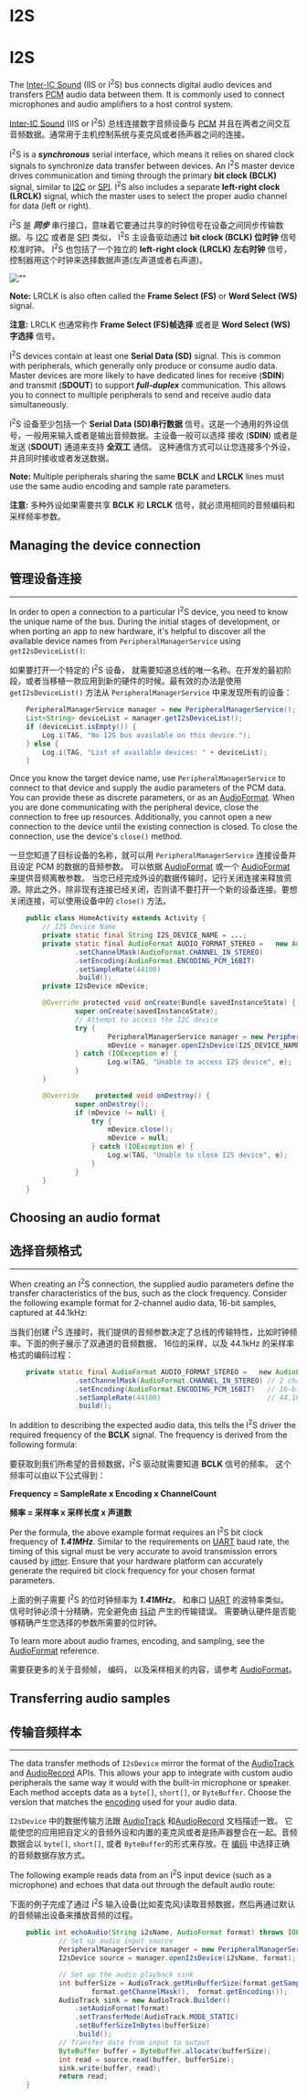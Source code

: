 # I2S

# I2S

The [Inter-IC Sound](https://en.wikipedia.org/wiki/I%C2%B2S) (IIS or I<sup>2</sup>S) bus connects digital audio devices and transfers [PCM](https://en.wikipedia.org/wiki/Pulse-code_modulation) audio data between them. It is commonly used to connect microphones and audio amplifiers to a host control system.

[Inter-IC Sound](https://en.wikipedia.org/wiki/I%C2%B2S) (IIS or I<sup>2</sup>S) 总线连接数字音频设备与 [PCM](https://en.wikipedia.org/wiki/Pulse-code_modulation) 并且在两者之间交互音频数据。通常用于主机控制系统与麦克风或者扬声器之间的连接。

I<sup>2</sup>S is a **_synchronous_** serial interface, which means it relies on shared clock signals to synchronize data transfer between devices. An I<sup>2</sup>S master device drives communication and timing through the primary **bit clock (BCLK)** signal, similar to [I2C](../../sdk/pio/i2c.html) or [SPI](../../sdk/pio/spi.html). I<sup>2</sup>S also includes a separate **left-right clock (LRCLK)** signal, which the master uses to select the proper audio channel for data (left or right).

I<sup>2</sup>S 是 **_同步_** 串行接口，意味着它要通过共享的时钟信号在设备之间同步传输数据。与 [I2C](../../sdk/pio/i2c.html) 或者是 [SPI](../../sdk/pio/spi.html) 类似， I<sup>2</sup>S 主设备驱动通过 **bit clock (BCLK) 位时钟** 信号校准时钟。 I<sup>2</sup>S 也包括了一个独立的 **left-right clock (LRCLK) 左右时钟** 信号，控制器用这个时钟来选择数据声道(左声道或者右声道)。

![""](../../images/i2s-connections.png)


**Note:**  LRCLK is also often called the **Frame Select (FS)** or **Word Select (WS)** signal.

**注意:** LRCLK 也通常称作 **Frame Select (FS)帧选择** 或者是 **Word Select (WS)字选择** 信号。 

I<sup>2</sup>S devices contain at least one **Serial Data (SD)** signal. This is common with peripherals, which generally only produce or consume audio data. Master devices are more likely to have dedicated lines for receive (**SDIN**) and transmit (**SDOUT**) to support **_full-duplex_** communication. This allows you to connect to multiple peripherals to send and receive audio data simultaneously.

 I<sup>2</sup>S 设备至少包括一个 **Serial Data (SD)串行数据** 信号。这是一个通用的外设信号，一般用来输入或者是输出音频数据。主设备一般可以选择 接收 (**SDIN**) 或者是发送 (**SDOUT**) 通道来支持 **全双工** 通信。 这种通信方式可以让您连接多个外设，并且同时接收或者发送数据。

**Note:** Multiple peripherals sharing the same **BCLK** and **LRCLK** lines must use the same audio encoding and sample rate parameters.

**注意:** 多种外设如果需要共享 **BCLK** 和 **LRCLK** 信号，就必须用相同的音频编码和采样频率参数。

## Managing the device connection

## 管理设备连接

* * *

In order to open a connection to a particular I<sup>2</sup>S device, you need to know the unique name of the bus. During the initial stages of development, or when porting an app to new hardware, it's helpful to discover all the available device names from `PeripheralManagerService` using `getI2sDeviceList()`:

如果要打开一个特定的 I<sup>2</sup>S 设备， 就需要知道总线的唯一名称。在开发的最初阶段，或者当移植一款应用到新的硬件的时候。最有效的办法是使用 `getI2sDeviceList()` 方法从 `PeripheralManagerService` 中来发现所有的设备：

~~~java
    PeripheralManagerService manager = new PeripheralManagerService();
	List<String> deviceList = manager.getI2sDeviceList();
	if (deviceList.isEmpty()) {    
		Log.i(TAG, "No I2S bus available on this device.");
	} else {    
		Log.i(TAG, "List of available devices: " + deviceList);
	}
~~~

Once you know the target device name, use `PeripheralManagerService` to connect to that device and supply the audio parameters of the PCM data. You can provide these as discrete parameters, or as an [AudioFormat](https://developer.android.google.cn/reference/android/media/AudioFormat.html). When you are done communicating with the peripheral device, close the connection to free up resources. Additionally, you cannot open a new connection to the device until the existing connection is closed. To close the connection, use the device's `close()` method.

一旦您知道了目标设备的名称，就可以用 `PeripheralManagerService` 连接设备并且设定 PCM 的数据的音频参数。 可以依据 [AudioFormat](https://developer.android.google.cn/reference/android/media/AudioFormat.html) 或一个 [AudioFormat](https://developer.android.google.cn/reference/android/media/AudioFormat.html) 来提供音频离散参数。 当您已经完成外设的数据传输时，记行关闭连接来释放资源。除此之外，除非现有连接已经关闭，否则请不要打开一个新的设备连接。要想关闭连接，可以使用设备中的 `close()` 方法。

~~~java
    public class HomeActivity extends Activity {    
		// I2S Device Name    
		private static final String I2S_DEVICE_NAME = ...;    
		private static final AudioFormat AUDIO_FORMAT_STEREO =   new AudioFormat.Builder()            
				.setChannelMask(AudioFormat.CHANNEL_IN_STEREO)            
				.setEncoding(AudioFormat.ENCODING_PCM_16BIT)            
				.setSampleRate(44100)            
				.build();    
		private I2sDevice mDevice;    

		@Override protected void onCreate(Bundle savedInstanceState) {        
				super.onCreate(savedInstanceState);        
				// Attempt to access the I2C device        
				try {            
						PeripheralManagerService manager = new PeripheralManagerService();            
						mDevice = manager.openI2sDevice(I2S_DEVICE_NAME, AUDIO_FORMAT_STEREO);        
				} catch (IOException e) {            
						Log.w(TAG, "Unable to access I2S device", e);        
				}    
		}    

		@Override    protected void onDestroy() {        
				super.onDestroy();        
				if (mDevice != null) {            
					try {                
						mDevice.close();                
						mDevice = null;            
					} catch (IOException e) {                
						Log.w(TAG, "Unable to close I2S device", e);            
					}        
				}    
		}
	}
~~~

## Choosing an audio format

## 选择音频格式

* * *

When creating an I<sup>2</sup>S connection, the supplied audio parameters define the transfer characteristics of the bus, such as the clock frequency. Consider the following example format for 2-channel audio data, 16-bit samples, captured at 44.1kHz:

当我们创建 I<sup>2</sup>S 连接时，我们提供的音频参数决定了总线的传输特性，比如时钟频率。下面的例子展示了双通道的音频数据， 16位的采样，以及 44.1kHz 的采样率格式的编码过程：

~~~java
    private static final AudioFormat AUDIO_FORMAT_STEREO =   new AudioFormat.Builder()        
				.setChannelMask(AudioFormat.CHANNEL_IN_STEREO) // 2 channels        
				.setEncoding(AudioFormat.ENCODING_PCM_16BIT)   // 16-bit samples        
				.setSampleRate(44100)                          // 44.1kHz        
				.build();
~~~

In addition to describing the expected audio data, this tells the I<sup>2</sup>S driver the required frequency of the **BCLK** signal. The frequency is derived from the following formula:

要获取到我们所希望的音频数据，I<sup>2</sup>S 驱动就需要知道 **BCLK** 信号的频率。 这个频率可以由以下公式得到：

**Frequency = SampleRate x Encoding x ChannelCount**

**频率 = 采样率 x 采样长度 x 声道数**

Per the formula, the above example format requires an I<sup>2</sup>S bit clock frequency of **_1.41MHz_**. Similar to the requirements on [UART](../../sdk/pio/uart.html) baud rate, the timing of this signal must be very accurate to avoid transmission errors caused by [jitter](https://en.wikipedia.org/wiki/Jitter). Ensure that your hardware platform can accurately generate the required bit clock frequency for your chosen format parameters.

上面的例子需要 I<sup>2</sup>S 的位时钟频率为 **_1.41MHz_**。 和串口 [UART](../../sdk/pio/uart.html) 的波特率类似。 信号时钟必须十分精确，完全避免由 [抖动](https://en.wikipedia.org/wiki/Jitter) 产生的传输错误。 需要确认硬件是否能够精确产生您选择的参数所需要的位时钟。

To learn more about audio frames, encoding, and sampling, see the [AudioFormat](https://developer.android.google.cn/reference/android/media/AudioFormat.html) reference.

需要获更多的关于音频帧， 编码， 以及采样相关的内容，请参考 [AudioFormat](https://developer.android.google.cn/reference/android/media/AudioFormat.html)。

## Transferring audio samples


## 传输音频样本

* * *

The data transfer methods of `I2sDevice` mirror the format of the [AudioTrack](https://developer.android.google.cn/reference/android/media/AudioTrack.html) and [AudioRecord](https://developer.android.google.cn/reference/android/media/AudioRecord.html) APIs. This allows your app to integrate with custom audio peripherals the same way it would with the built-in microphone or speaker. Each method accepts data as a `byte[]`, `short[]`, or `ByteBuffer`. Choose the version that matches the [encoding](https://developer.android.google.cn/reference/android/media/AudioFormat.html#encoding) used for your audio data.

`I2sDevice` 中的数据传输方法跟 [AudioTrack](https://developer.android.google.cn/reference/android/media/AudioTrack.html) 和[AudioRecord](https://developer.android.google.cn/reference/android/media/AudioRecord.html) 文档描述一致。 它能使您的应用把自定义的音频外设和内置的麦克风或者是扬声器整合在一起。音频数据会以 `byte[]`, `short[]`, 或者 `ByteBuffer`的形式来存放。在 [编码](https://developer.android.google.cn/reference/android/media/AudioFormat.html#encoding) 中选择正确的音频数据存放方式。

The following example reads data from an I<sup>2</sup>S input device (such as a microphone) and echoes that data out through the default audio route:

下面的例子完成了通过 I<sup>2</sup>S 输入设备(比如麦克风)读取音频数据，然后再通过默认的音频输出设备来播放音频的过程。

~~~java
    public int echoAudio(String i2sName, AudioFormat format) throws IOException {    
			// Set up audio input source    
			PeripheralManagerService manager = new PeripheralManagerService();    
			I2sDevice source = manager.openI2sDevice(i2sName, format);    

			// Set up the audio playback sink    
			int bufferSize = AudioTrack.getMinBufferSize(format.getSampleRate(), 
					format.getChannelMask(),  format.getEncoding());    
			AudioTrack sink = new AudioTrack.Builder()   
				.setAudioFormat(format)
				.setTransferMode(AudioTrack.MODE_STATIC)
				.setBufferSizeInBytes(bufferSize)
				.build();
			// Transfer data from input to output    
			ByteBuffer buffer = ByteBuffer.allocate(bufferSize);
			int read = source.read(buffer, bufferSize); 
			sink.write(buffer, read); 
			return read;
	}
~~~
